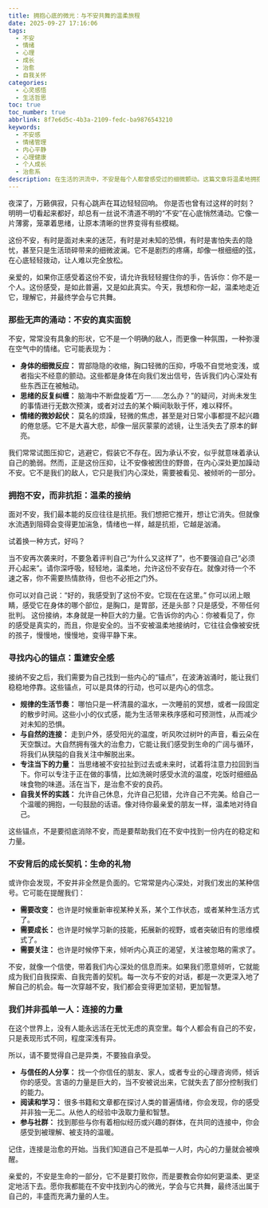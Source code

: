```yaml
---
title: 拥抱心底的微光：与不安共舞的温柔旅程
date: 2025-09-27 17:16:06
tags:
  - 不安
  - 情绪
  - 心理
  - 成长
  - 治愈
  - 自我关怀
categories:
  - 心灵感悟
  - 生活哲思
toc: true
toc_number: true
abbrlink: 8f7e6d5c-4b3a-2109-fedc-ba9876543210
keywords:
  - 不安感
  - 情绪管理
  - 内心平静
  - 心理健康
  - 个人成长
  - 治愈系
description: 在生活的洪流中，不安是每个人都曾感受过的细微颤动。这篇文章将温柔地拥抱这份普遍的情绪，探索它如何成为我们内心成长的契机，并指引我们找到平静与力量，最终学会与不安共舞，活出更丰盛的自己。
---
```


夜深了，万籁俱寂，只有心跳声在耳边轻轻回响。
你是否也曾有过这样的时刻？明明一切看起来都好，却总有一丝说不清道不明的“不安”在心底悄然涌动。它像一片薄雾，笼罩着思绪，让原本清晰的世界变得有些模糊。

这份不安，有时是面对未来的迷茫，有时是对未知的恐惧，有时是害怕失去的隐忧，甚至只是生活琐碎带来的细微波澜。它不是剧烈的疼痛，却像一根细细的弦，在心底轻轻拨动，让人难以完全放松。

亲爱的，如果你正感受着这份不安，请允许我轻轻握住你的手，告诉你：你不是一个人。这份感受，是如此普遍，又是如此真实。今天，我想和你一起，温柔地走近它，理解它，并最终学会与它共舞。

### 那些无声的涌动：不安的真实面貌

不安，常常没有具象的形状，它不是一个明确的敌人，而更像一种氛围，一种弥漫在空气中的情绪。它可能表现为：

*   **身体的细微反应：** 胃部隐隐的收缩，胸口轻微的压抑，呼吸不自觉地变浅，或者指尖不经意的颤动。这些都是身体在向我们发出信号，告诉我们内心深处有些东西正在被触动。
*   **思绪的反复纠缠：** 脑海中不断盘旋着“万一……怎么办？”的疑问，对尚未发生的事情进行无数次预演，或者对过去的某个瞬间耿耿于怀，难以释怀。
*   **情绪的微妙起伏：** 莫名的烦躁，轻微的焦虑，甚至是对日常小事都提不起兴趣的倦怠感。它不是大喜大悲，却像一层灰蒙蒙的滤镜，让生活失去了原本的鲜亮。

我们常常试图压抑它，逃避它，假装它不存在。因为承认不安，似乎就意味着承认自己的脆弱。然而，正是这份压抑，让不安像被困住的野兽，在内心深处更加躁动不安。它不是我们的敌人，它只是我们内心深处，需要被看见、被倾听的一部分。

### 拥抱不安，而非抗拒：温柔的接纳

面对不安，我们最本能的反应往往是抗拒。我们想把它推开，想让它消失。但就像水流遇到阻碍会变得更加湍急，情绪也一样，越是抗拒，它越是汹涌。

试着换一种方式，好吗？

当不安再次袭来时，不要急着评判自己“为什么又这样了”，也不要强迫自己“必须开心起来”。请你深呼吸，轻轻地，温柔地，允许这份不安存在。就像对待一个不速之客，你不需要热情款待，但也不必拒之门外。

你可以对自己说：“好的，我感受到了这份不安。它现在在这里。”
你可以闭上眼睛，感受它在身体的哪个部位，是胸口，是胃部，还是头部？只是感受，不带任何批判。
这份接纳，本身就是一种巨大的力量。它告诉你的内心：你被看见了，你的感受是真实的，而且，你是安全的。当不安被温柔地接纳时，它往往会像被安抚的孩子，慢慢地，慢慢地，变得平静下来。

### 寻找内心的锚点：重建安全感

接纳不安之后，我们需要为自己找到一些内心的“锚点”，在波涛汹涌时，能让我们稳稳地停靠。这些锚点，可以是具体的行动，也可以是内心的信念。

*   **规律的生活节奏：** 哪怕只是一杯清晨的温水，一次睡前的冥想，或者一段固定的散步时间。这些小小的仪式感，能为生活带来秩序感和可预测性，从而减少对未知的恐惧。
*   **与自然的连接：** 走到户外，感受阳光的温度，听风吹过树叶的声音，看云朵在天空飘过。大自然拥有强大的治愈力，它能让我们感受到生命的广阔与循环，将我们从狭隘的自我关注中解脱出来。
*   **专注当下的力量：** 当思绪被不安拉扯到过去或未来时，试着将注意力拉回到当下。你可以专注于正在做的事情，比如洗碗时感受水流的温度，吃饭时细细品味食物的味道。活在当下，是治愈不安的良药。
*   **自我关怀的实践：** 允许自己休息，允许自己犯错，允许自己不完美。给自己一个温暖的拥抱，一句鼓励的话语。像对待你最亲爱的朋友一样，温柔地对待自己。

这些锚点，不是要彻底消除不安，而是要帮助我们在不安中找到一份内在的稳定和力量。

### 不安背后的成长契机：生命的礼物

或许你会发现，不安并非全然是负面的。它常常是内心深处，对我们发出的某种信号。它可能在提醒我们：

*   **需要改变：** 也许是时候重新审视某种关系，某个工作状态，或者某种生活方式了。
*   **需要成长：** 也许是时候学习新的技能，拓展新的视野，或者突破旧有的思维模式了。
*   **需要关注：** 也许是时候停下来，倾听内心真正的渴望，关注被忽略的需求了。

不安，就像一个信使，带着我们内心深处的信息而来。如果我们愿意倾听，它就能成为我们自我探索、自我完善的契机。每一次与不安的对话，都是一次更深入地了解自己的机会。每一次穿越不安，我们都会变得更加坚韧，更加智慧。

### 我们并非孤单一人：连接的力量

在这个世界上，没有人能永远活在无忧无虑的真空里。每个人都会有自己的不安，只是表现形式不同，程度深浅有异。

所以，请不要觉得自己是异类，不要独自承受。

*   **与信任的人分享：** 找一个你信任的朋友、家人，或者专业的心理咨询师，倾诉你的感受。言语的力量是巨大的，当不安被说出来，它就失去了部分控制我们的能力。
*   **阅读和学习：** 很多书籍和文章都在探讨人类的普遍情绪，你会发现，你的感受并非独一无二。从他人的经验中汲取力量和智慧。
*   **参与社群：** 找到那些与你有着相似经历或兴趣的群体，在共同的连接中，你会感受到被理解、被支持的温暖。

记住，连接是治愈的开始。当我们知道自己不是孤单一人时，内心的力量就会被唤醒。

亲爱的，不安是生命的一部分，它不是要打败你，而是要教会你如何更温柔、更坚定地活下去。愿你我都能在不安中找到内心的微光，学会与它共舞，最终活出属于自己的，丰盛而充满力量的人生。